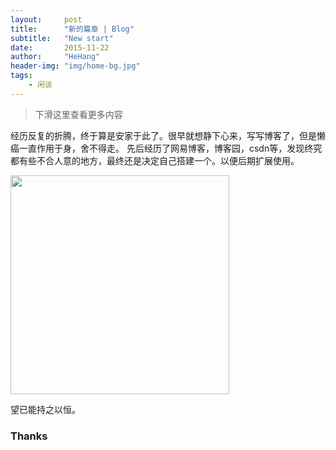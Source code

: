 ```yaml
---
layout:     post
title:      "新的篇章 | Blog"
subtitle:   "New start"
date:       2015-11-22
author:     "HeHang"
header-img: "img/home-bg.jpg"
tags:
    - 闲谈
---
```



> 下滑这里查看更多内容

经历反复的折腾，终于算是安家于此了。很早就想静下心来，写写博客了，但是懒癌一直作用于身，舍不得走。
先后经历了网易博客，博客园，csdn等，发现终究都有些不合人意的地方，最终还是决定自己搭建一个。以便后期扩展使用。

<img src="http://blog-image.bj.bcebos.com/common/maimeng.jpg" width="350" height="350"/>

望已能持之以恒。

### Thanks
